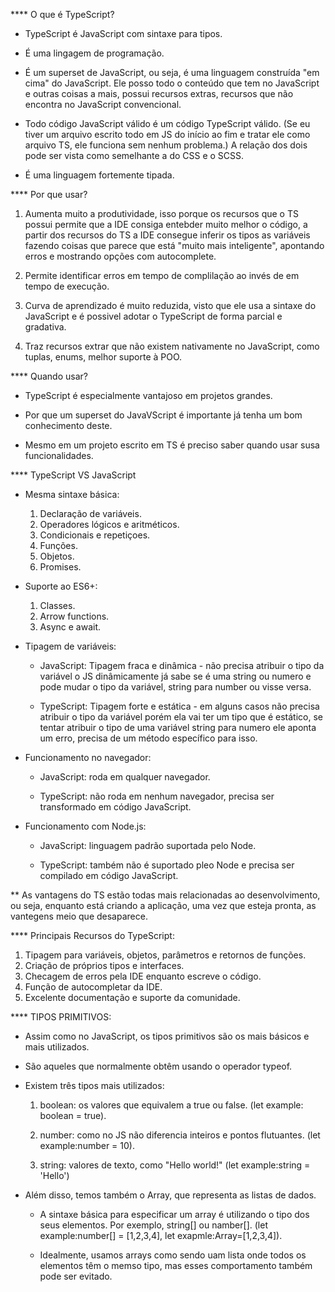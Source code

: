 **** O que é TypeScript?

- TypeScript é JavaScript com sintaxe para tipos.

- É uma lingagem de programação.

- É um superset de JavaScript, ou seja, é uma linguagem construída "em cima" do JavaScript. Ele posso todo o conteúdo que tem no JavaScript e outras coisas a mais, possui recursos extras, recursos que não encontra no JavaScript convencional.

- Todo código JavaScript válido é um código TypeScript válido.
(Se eu tiver um arquivo escrito todo em JS do início ao fim e tratar ele como arquivo TS, ele funciona sem nenhum problema.)
A relação dos dois pode ser vista como semelhante a do CSS e o SCSS. 

- É uma linguagem fortemente tipada.


**** Por que usar?

1.  Aumenta muito a produtividade, isso porque os recursos que o TS possui permite que a IDE consiga entebder muito melhor o código, a partir dos recursos do TS a IDE consegue inferir os tipos as variáveis fazendo coisas que parece que está "muito mais inteligente", apontando erros e mostrando opções com autocomplete.

2. Permite identificar erros em tempo de complilação ao invés de em tempo de execução.

3. Curva de aprendizado é muito reduzida, visto que ele usa a sintaxe do JavaScript e é possivel adotar o TypeScript de forma parcial e gradativa.

4. Traz recursos extrar que não existem nativamente no JavaScript, como tuplas, enums, melhor suporte à POO.

**** Quando usar?

- TypeScript é especialmente vantajoso em projetos grandes.

- Por que um superset do JavaVScript é importante já tenha um bom conhecimento deste.

- Mesmo em um projeto escrito em TS é preciso saber quando usar susa funcionalidades.

**** TypeScript VS JavaScript

- Mesma sintaxe básica:
    1. Declaração de variáveis.
    2. Operadores lógicos e aritméticos.
    3. Condicionais e repetiçoes.
    4. Funções.
    5. Objetos.
    6. Promises.

- Suporte ao ES6+:
    1. Classes.
    2. Arrow functions.
    3. Async e await.

- Tipagem de variáveis:

    * JavaScript: Tipagem fraca e dinâmica - não precisa atribuir o tipo da variável o JS dinâmicamente já sabe se é uma string ou numero e pode mudar o tipo da variável, string para number ou visse versa.

    * TypeScript: Tipagem forte e estática - em alguns casos não precisa atribuir o tipo da variável porém ela vai ter um tipo que é estático, se tentar atribuir o tipo de uma variável string para numero ele aponta um erro, precisa de um método específico para isso.

-  Funcionamento no navegador:

    * JavaScript: roda em qualquer navegador.

    * TypeScript: não roda em nenhum navegador, precisa ser transformado em código JavaScript.

- Funcionamento com Node.js: 

    * JavaScript: linguagem padrão suportada pelo Node.

    * TypeScript: também não é suportado pleo Node e precisa ser compilado em código JavaScript.


** As vantagens do TS estão todas mais relacionadas ao desenvolvimento, ou seja, enquanto está criando a aplicação, uma vez que esteja pronta, as vantegens meio que desaparece.


**** Principais Recursos do TypeScript:

1.  Tipagem para variáveis, objetos, parâmetros e retornos de funções.
2. Criação de próprios tipos e interfaces.
3. Checagem de erros pela IDE enquanto escreve o código.
4. Função de autocompletar da IDE.
5. Excelente documentação e suporte da comunidade.




**** TIPOS PRIMITIVOS:

- Assim como no JavaScript, os tipos primitivos são os mais básicos e mais utilizados.

- São aqueles que  normalmente obtêm usando o operador typeof.

- Existem três tipos mais utilizados:

    1. boolean: os valores que equivalem a true ou false.
    (let example: boolean = true).

    2. number:  como no JS não diferencia inteiros e pontos flutuantes. (let example:number = 10).

    3. string: valores de texto, como "Hello world!" (let example:string = 'Hello')

- Além disso, temos também o Array, que representa as listas de dados. 

    * A sintaxe básica para especificar um array é utilizando o tipo dos seus elementos. Por exemplo, string[]  ou namber[]. (let example:number[] = [1,2,3,4], let exapmle:Array<number>=[1,2,3,4]). 

    * Idealmente, usamos arrays como sendo uam lista onde todos os elementos têm o memso tipo, mas esses comportamento também pode ser evitado.
